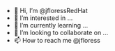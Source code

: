 - 👋 Hi, I’m @jfloressRedHat
- 👀 I’m interested in ...
- 🌱 I’m currently learning ...
- 💞️ I’m looking to collaborate on ...
- 📫 How to reach me @jfloress

<!---
jfloressRedHat/jfloressRedHat is a ✨ special ✨ repository because its `README.md` (this file) appears on your GitHub profile.
You can click the Preview link to take a look at your changes.
--->
